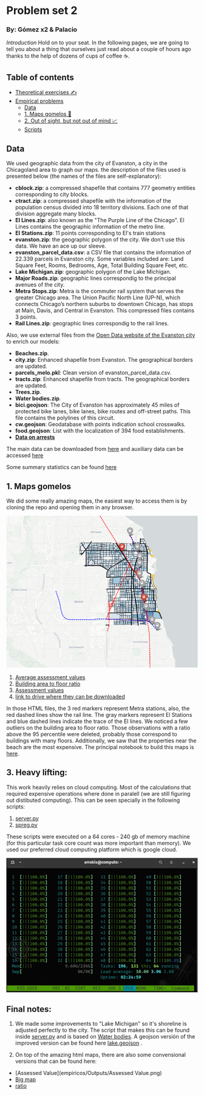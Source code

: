 # Problem set 2 
### By: Gómez x2 & Palacio

*Introduction* Hold on to your seat. In the following pages, we are going to tell you about a thing that ourselves just read about a couple of hours ago thanks to the help of dozens of cups of coffee ☕.

## Table of contents

- [Theoretical exercises ✍️](Document/)
- [Empirical problems](empiricos/)
  - [Data](#data)
  - [1. Maps gomelos 📍](#1-maps-gomelos)
  - [2. Out of sight, but not out of mind 📈](#add-your-own-content)
  - [Scripts](empiricos/)

## Data
We used geographic data from the city of Evanston, a city in the Chicagoland area to graph our maps. the description of the files used is presented below (the names of the files are self-explanatory):
* **cblock.zip**: a compressed shapefile that contains 777 geometry entities corresponding to city blocks.
* **ctract.zip**: a compressed shapefile with the information of the population census divided into 18 territory divisions. Each one of that division aggregate many blocks.
* **El Lines.zip**: also known as the "The Purple Line of the Chicago". El Lines contains the geographic information of the metro line.
* **El Stations.zip**: 11 points corresponding to El's train stations
* **evanston.zip**: the geographic polygon of the city. We don't use this data. We have an ace up our sleeve. 
* **evanston_parcel_data.csv**: a CSV file that contains the information of 22.339 parcels in Evanston city. Some variables included are: Land Square Feet, Rooms, Bedrooms, Age, Total Building Square Feet, etc. 
* **Lake Michigan.zip**: geographic polygon of the Lake Michigan.
* **Major Roads.zip**: geographic lines correspondig to the principal avenues of the city. 
* **Metra Stops.zip**: Metra is the commuter rail system that serves the greater Chicago area. The Union Pacific North Line (UP-N), which connects Chicago’s northern suburbs to downtown Chicago, has stops at Main, Davis, and Central in Evanston. This compressed files contains 3 points.
* **Rail Lines.zip**: geographic lines correspondig to the rail lines. 

Also, we use external files from the [Open Data website of the Evanston city](data.cityofevanston.org) to enrich our models:
* **Beaches.zip**.
* **city.zip**: Enhanced shapefile from Evanston. The geographical borders are updated.
* **parcels_melo.pkl**: Clean version of evanston_parcel_data.csv.
* **tracts.zip**: Enhanced shapefile from tracts. The geographical borders are updated.
* **Trees.zip**.
* **Water bodies.zip**.
* **bici.geojson**: The City of Evanston has approximately 45 miles of protected bike lanes, bike lanes, bike routes and off-street paths. This file contains the polylines of this circuit.
* **cw.geojson**: Geodatabase with points indication school crosswalks.
* **food.geojson**: List with the localization of 394 food establishments.
* [**Data on arrests**](https://data.cityofevanston.org/resource/25em-v4fn.geojson)

The main data can be downloaded from [here](https://github.com/ECON-4676-UNIANDES/Problem_Sets/tree/master/Problem_Set2/data) and auxiliary data can be accessed [here](empiricos/aux_data/)


Some summary statistics can be found [here](empiricos/Analisis_preliminar.ipynb) 

## 1. Maps gomelos

We did some really amazing maps, the easiest way to access them is by cloning the repo and opening them in any browser.


![](./media/maps.png)


1. [Average assessment values](empiricos/Outputs/Average_assessment_values.html)
2. [Building area to floor ratio](empiricos/Outputs/Building_area_to_floor_ratio.html)
3. [Assessment values](empiricos/Outputs/Assessment_values.html)
4. [link to drive where they can be downloaded](https://drive.google.com/drive/folders/1usNDWGDaZh-vdz_O9Z8GbanekB48U3_3?usp=sharing)

In those HTML files, the 3 red markers represent Metra stations, also, the red dashed lines show the rail line. The gray markers represent El Stations and blue dashed lines indicate the trace of the El lines. We noticed a few outliers on the building area to floor ratio. Those observations with a ratio above the 95 percentile were deleted, probably those correspond to buildings with many floors. Additionally, we saw that the properties near the beach are the most expensive. The principal notebook to build this maps is [here](empiricos/Mapas_interactivos.ipynb). 

## 3. Heavy lifting: 

This work heavily relies on cloud computing. Most of the calculations that required expensive operations where done in paralell (we are still figuring out distibuted computing). This can be seen specially in the following scripts: 

1. [server.py](./empiricos/server.py) 
2. [spreg.py](./empiricos/spreg.py) 

These scripts were executed on a 64 cores - 240 gb of memory machine (for this particular task core count was more important than memory). We used our preferred cloud computing platform which is google cloud.

![](./media/scs.jpeg)


## Final notes: 

1. We made some improvements to "Lake Michigan" so it's shoreline is adjusted perfectly to the city. The script that makes this can be found inside [server.py](./empiricos/server.py) and is based on [Water bodies](https://data.cityofevanston.org/Information-Technology-includes-maps-geospatial-da/Water-bodies/fdqb-ycz3). A geojson versión of the improved version can be found here [lake.geojson](./empiricos/Outputs/lake.geojson) . 

2. On top of the amazing html maps, there are also some convensional versions that can be found here:
  - [Assessed Value](empiricos/Outputs/Assessed Value.png) 
  - [Big map](empiricos/Outputs/graph_1.png)
  - [ratio](empiricos/Outputs/ratio.png) 
  
  
  
  
